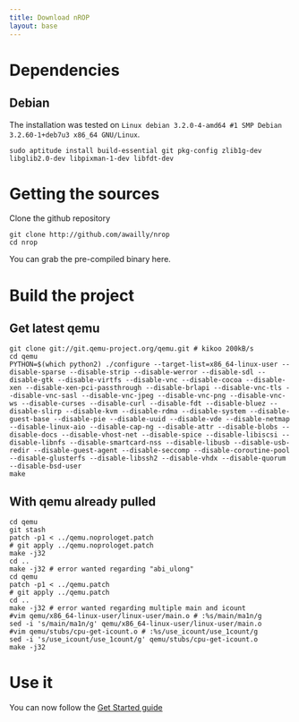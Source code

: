 ```yaml
---
title: Download nROP
layout: base
---
```


# Dependencies

## Debian

The installation was tested on `Linux debian 3.2.0-4-amd64 #1 SMP Debian 3.2.60-1+deb7u3 x86_64 GNU/Linux`.

    sudo aptitude install build-essential git pkg-config zlib1g-dev libglib2.0-dev libpixman-1-dev libfdt-dev 

# Getting the sources

Clone the github repository

    git clone http://github.com/awailly/nrop
    cd nrop

You can grab the pre-compiled binary here.

# Build the project

## Get latest qemu

    git clone git://git.qemu-project.org/qemu.git # kikoo 200kB/s
    cd qemu
    PYTHON=$(which python2) ./configure --target-list=x86_64-linux-user --disable-sparse --disable-strip --disable-werror --disable-sdl --disable-gtk --disable-virtfs --disable-vnc --disable-cocoa --disable-xen --disable-xen-pci-passthrough --disable-brlapi --disable-vnc-tls --disable-vnc-sasl --disable-vnc-jpeg --disable-vnc-png --disable-vnc-ws --disable-curses --disable-curl --disable-fdt --disable-bluez --disable-slirp --disable-kvm --disable-rdma --disable-system --disable-guest-base --disable-pie --disable-uuid --disable-vde --disable-netmap --disable-linux-aio --disable-cap-ng --disable-attr --disable-blobs --disable-docs --disable-vhost-net --disable-spice --disable-libiscsi --disable-libnfs --disable-smartcard-nss --disable-libusb --disable-usb-redir --disable-guest-agent --disable-seccomp --disable-coroutine-pool --disable-glusterfs --disable-libssh2 --disable-vhdx --disable-quorum --disable-bsd-user
    make

## With qemu already pulled

    cd qemu
    git stash
    patch -p1 < ../qemu.noprologet.patch
    # git apply ../qemu.noprologet.patch
    make -j32
    cd ..
    make -j32 # error wanted regarding "abi_ulong"
    cd qemu
    patch -p1 < ../qemu.patch
    # git apply ../qemu.patch
    cd ..
    make -j32 # error wanted regarding multiple main and icount
    #vim qemu/x86_64-linux-user/linux-user/main.o # :%s/main/ma1n/g
    sed -i 's/main/ma1n/g' qemu/x86_64-linux-user/linux-user/main.o
    #vim qemu/stubs/cpu-get-icount.o # :%s/use_icount/use_1count/g
    sed -i 's/use_icount/use_1count/g' qemu/stubs/cpu-get-icount.o
    make -j32

# Use it

You can now follow the [Get Started guide](#{site.base_url}/getstarted)
